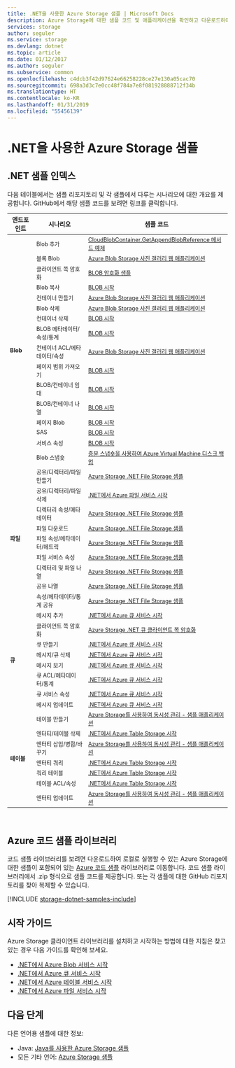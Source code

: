 ```yaml
---
title: .NET을 사용한 Azure Storage 샘플 | Microsoft Docs
description: Azure Storage에 대한 샘플 코드 및 애플리케이션을 확인하고 다운로드하여 실행합니다. .NET 저장소 클라이언트 라이브러리를 사용하여 BLOB, 큐, 테이블 및 파일에 대한 예제 시작을 검색합니다.
services: storage
author: seguler
ms.service: storage
ms.devlang: dotnet
ms.topic: article
ms.date: 01/12/2017
ms.author: seguler
ms.subservice: common
ms.openlocfilehash: c4dcb3f42d97624e66258228ce27e130a05cac70
ms.sourcegitcommit: 698a3d3c7e0cc48f784a7e8f081928888712f34b
ms.translationtype: HT
ms.contentlocale: ko-KR
ms.lasthandoff: 01/31/2019
ms.locfileid: "55456139"
---
```

# <a name="azure-storage-samples-using-net"></a>.NET을 사용한 Azure Storage 샘플

## <a name="net-sample-index"></a>.NET 샘플 인덱스

다음 테이블에서는 샘플 리포지토리 및 각 샘플에서 다루는 시나리오에 대한 개요를 제공합니다. GitHub에서 해당 샘플 코드를 보려면 링크를 클릭합니다.

<table style="font-size:90%"><thead><tr><th style="font-size:110%">엔드포인트</th><th style="font-size:110%">시나리오</th><th style="font-size:110%">샘플 코드</th></tr></thead><tbody> 
<tr> 
<td rowspan="16"><b>Blob</b></td>
<td>Blob 추가</td> 
<td><a href="https://msdn.microsoft.com/library/microsoft.windowsazure.storage.blob.cloudblobcontainer.getappendblobreference.aspx">CloudBlobContainer.GetAppendBlobReference 메서드 예제</a></td> 
</tr> 
<tr> 
<td>블록 Blob</td>
<td><a href="https://github.com/Azure-Samples/storage-blobs-dotnet-webapp/blob/master/WebApp-Storage-DotNet/Controllers/HomeController.cs">Azure Blob Storage 사진 갤러리 웹 애플리케이션</a></td>
</tr> 
<tr> 
<td>클라이언트 쪽 암호화</td>
<td><a href="https://github.com/Azure/azure-storage-net/blob/master/Samples/GettingStarted/EncryptionSamples/BlobGettingStarted/Program.cs">BLOB 암호화 샘플</a></td>
</tr> 
<tr> 
<td>Blob 복사</td>
<td><a href="https://github.com/Azure-Samples/storage-blob-dotnet-getting-started/blob/master/BlobStorage/Advanced.cs">BLOB 시작</a></td>
</tr> 
<tr> 
<td>컨테이너 만들기</td>
<td><a href="https://github.com/Azure-Samples/storage-blobs-dotnet-webapp/blob/master/WebApp-Storage-DotNet/Controllers/HomeController.cs">Azure Blob Storage 사진 갤러리 웹 애플리케이션</a></td>
</tr> 
<tr> 
<td>Blob 삭제</td>
<td><a href="https://github.com/Azure-Samples/storage-blobs-dotnet-webapp/blob/master/WebApp-Storage-DotNet/Controllers/HomeController.cs">Azure Blob Storage 사진 갤러리 웹 애플리케이션</a></td>
</tr> 
<tr> 
<td>컨테이너 삭제</td>
<td><a href="https://github.com/Azure-Samples/storage-blob-dotnet-getting-started/blob/master/BlobStorage/Advanced.cs">BLOB 시작</a></td>
</tr> 
<tr> 
<td>BLOB 메타데이터/속성/통계</td>
<td><a href="https://github.com/Azure-Samples/storage-blob-dotnet-getting-started/blob/master/BlobStorage/Advanced.cs">BLOB 시작</a></td>
</tr> 
<tr> 
<td>컨테이너 ACL/메타데이터/속성</td>
<td><a href="https://github.com/Azure-Samples/storage-blobs-dotnet-webapp/blob/master/WebApp-Storage-DotNet/Controllers/HomeController.cs">Azure Blob Storage 사진 갤러리 웹 애플리케이션</a></td>
</tr> 
<tr> 
<td>페이지 범위 가져오기</td>
<td><a href="https://github.com/Azure-Samples/storage-blob-dotnet-getting-started/blob/master/BlobStorage/Advanced.cs">BLOB 시작</a></td>
</tr> 
<tr> 
<td>BLOB/컨테이너 임대</td>
<td><a href="https://github.com/Azure-Samples/storage-blob-dotnet-getting-started/blob/master/BlobStorage/Advanced.cs">BLOB 시작</a></td>
</tr> 
<tr> 
<td>BLOB/컨테이너 나열</td>
<td><a href="https://github.com/Azure-Samples/storage-blob-dotnet-getting-started/blob/master/BlobStorage/GettingStarted.cs">BLOB 시작</a></td>
</tr> 
<tr> 
<td>페이지 Blob</td>
<td><a href="https://github.com/Azure-Samples/storage-blob-dotnet-getting-started/blob/master/BlobStorage/GettingStarted.cs">BLOB 시작</a></td>
</tr>
<tr> 
<td>SAS</td>
<td><a href="https://github.com/Azure-Samples/storage-blob-dotnet-getting-started/blob/master/BlobStorage/Advanced.cs">BLOB 시작</a></td>
</tr>   
<tr> 
<td>서비스 속성</td>
<td><a href="https://github.com/Azure-Samples/storage-blob-dotnet-getting-started/blob/master/BlobStorage/Advanced.cs">BLOB 시작</a></td>
</tr>           
<tr> 
<td>Blob 스냅숏</td>
<td><a href="https://github.com/Azure-Samples/storage-blob-dotnet-back-up-with-incremental-snapshots/blob/master/Program.cs">증분 스냅숏을 사용하여 Azure Virtual Machine 디스크 백업</a></td>
</tr> 
<tr> 
<td rowspan="9"><b>파일</b></td>
<td>공유/디렉터리/파일 만들기</td> 
<td><a href="https://github.com/Azure/azure-storage-net/blob/master/Samples/GettingStarted/VisualStudioQuickStarts/DataFileStorage/Program.cs">Azure Storage .NET File Storage 샘플</a></td> 
</tr>
<tr> 
<td>공유/디렉터리/파일 삭제</td> 
<td><a href="https://github.com/Azure-Samples/storage-file-dotnet-getting-started/blob/master/FileStorage/GettingStarted.cs">.NET에서 Azure 파일 서비스 시작</a></td> 
</tr> 
<tr> 
<td>디렉터리 속성/메타데이터</td> 
<td><a href="https://github.com/Azure-Samples/storage-file-dotnet-getting-started/blob/9f12304b2f5f5472a1c87c1e21be4af5661ac043/FileStorage/Advanced.cs">Azure Storage .NET File Storage 샘플</a></td> 
</tr> 
<tr> 
<td>파일 다운로드</td> 
<td><a href="https://github.com/Azure/azure-storage-net/blob/master/Samples/GettingStarted/VisualStudioQuickStarts/DataFileStorage/Program.cs">Azure Storage .NET File Storage 샘플</a></td> 
</tr> 
<tr> 
<td>파일 속성/메타데이터/메트릭</td> 
<td><a href="https://github.com/Azure-Samples/storage-file-dotnet-getting-started/blob/9f12304b2f5f5472a1c87c1e21be4af5661ac043/FileStorage/Advanced.cs">Azure Storage .NET File Storage 샘플</a></td> 
</tr> 
<tr> 
<td>파일 서비스 속성</td> 
<td><a href="https://github.com/Azure-Samples/storage-file-dotnet-getting-started/blob/9f12304b2f5f5472a1c87c1e21be4af5661ac043/FileStorage/Advanced.cs">Azure Storage .NET File Storage 샘플</a></td> 
</tr> 
<tr> 
<td>디렉터리 및 파일 나열</td> 
<td><a href="https://github.com/Azure/azure-storage-net/blob/master/Samples/GettingStarted/VisualStudioQuickStarts/DataFileStorage/Program.cs">Azure Storage .NET File Storage 샘플</a></td> 
</tr>
<tr> 
<td>공유 나열</td> 
<td><a href="https://github.com/Azure-Samples/storage-file-dotnet-getting-started/blob/9f12304b2f5f5472a1c87c1e21be4af5661ac043/FileStorage/Advanced.cs">Azure Storage .NET File Storage 샘플</a></td> 
</tr>
<tr> 
<td>속성/메타데이터/통계 공유</td> 
<td><a href="https://github.com/Azure-Samples/storage-file-dotnet-getting-started/blob/9f12304b2f5f5472a1c87c1e21be4af5661ac043/FileStorage/Advanced.cs">Azure Storage .NET File Storage 샘플</a></td> 
</tr>
<tr> 
<td rowspan="8"><b>큐</b></td>
<td>메시지 추가</td> 
<td><a href="https://github.com/Azure-Samples/storage-queue-dotnet-getting-started/blob/master/QueueStorage/GettingStarted.cs">.NET에서 Azure 큐 서비스 시작</a></td> 
</tr> 
<tr> 
<td>클라이언트 쪽 암호화</td> 
<td><a href="https://github.com/Azure/azure-storage-net/blob/master/Samples/GettingStarted/EncryptionSamples/QueueGettingStarted/Program.cs">Azure Storage .NET 큐 클라이언트 쪽 암호화</a></td> 
</tr> 
<tr> 
<td>큐 만들기</td> 
<td><a href="https://github.com/Azure-Samples/storage-queue-dotnet-getting-started/blob/master/QueueStorage/GettingStarted.cs">.NET에서 Azure 큐 서비스 시작</a></td> 
</tr> 
<tr> 
<td>메시지/큐 삭제</td> 
<td><a href="https://github.com/Azure-Samples/storage-queue-dotnet-getting-started/blob/master/QueueStorage/GettingStarted.cs">.NET에서 Azure 큐 서비스 시작</a></td> 
</tr> 
<tr> 
<td>메시지 보기</td> 
<td><a href="https://github.com/Azure-Samples/storage-queue-dotnet-getting-started/blob/master/QueueStorage/GettingStarted.cs">.NET에서 Azure 큐 서비스 시작</a></td> 
</tr> 
<tr> 
<td>큐 ACL/메타데이터/통계</td> 
<td><a href="https://github.com/Azure-Samples/storage-queue-dotnet-getting-started/blob/master/QueueStorage/Advanced.cs">.NET에서 Azure 큐 서비스 시작</a></td> 
</tr> 
<tr> 
<td>큐 서비스 속성</td> 
<td><a href="https://github.com/Azure-Samples/storage-queue-dotnet-getting-started/blob/master/QueueStorage/Advanced.cs">.NET에서 Azure 큐 서비스 시작</a></td> 
</tr> 
<tr> 
<td>메시지 업데이트</td> 
<td><a href="https://github.com/Azure-Samples/storage-queue-dotnet-getting-started/blob/master/QueueStorage/GettingStarted.cs">.NET에서 Azure 큐 서비스 시작</a></td> 
</tr> 
<tr> 
<td rowspan="7"><b>테이블</b></td>
<td>테이블 만들기</td> 
<td><a href="https://code.msdn.microsoft.com/Managing-Concurrency-using-56018114/sourcecode?fileId=123913&pathId=50196262">Azure Storage를 사용하여 동시성 관리 - 샘플 애플리케이션</a></td> 
</tr> 
<tr> 
<td>엔터티/테이블 삭제</td> 
<td><a href="https://github.com/Azure-Samples/storage-table-dotnet-getting-started/blob/master/TableStorage/BasicSamples.cs">.NET에서 Azure Table Storage 시작</a></td> 
</tr> 
<tr> 
<td>엔터티 삽입/병합/바꾸기</td> 
<td><a href="https://code.msdn.microsoft.com/Managing-Concurrency-using-56018114/sourcecode?fileId=123913&pathId=50196262">Azure Storage를 사용하여 동시성 관리 - 샘플 애플리케이션</a></td> 
</tr> 
<tr> 
<td>엔터티 쿼리</td> 
<td><a href="https://github.com/Azure-Samples/storage-table-dotnet-getting-started/blob/master/TableStorage/BasicSamples.cs">.NET에서 Azure Table Storage 시작</a></td> 
</tr> 
<tr> 
<td>쿼리 테이블</td> 
<td><a href="https://github.com/Azure-Samples/storage-table-dotnet-getting-started/blob/master/TableStorage/BasicSamples.cs">.NET에서 Azure Table Storage 시작</a></td> 
</tr> 
<tr> 
<td>테이블 ACL/속성</td> 
<td><a href="https://github.com/Azure-Samples/storage-table-dotnet-getting-started/blob/master/TableStorage/AdvancedSamples.cs">.NET에서 Azure Table Storage 시작</a></td> 
</tr> 
<tr> 
<td>엔터티 업데이트</td> 
<td><a href="https://code.msdn.microsoft.com/Managing-Concurrency-using-56018114/sourcecode?fileId=123913&pathId=50196262">Azure Storage를 사용하여 동시성 관리 - 샘플 애플리케이션</a></td> 
</tr> 
</tbody> 
</table>
<br/>

## <a name="azure-code-samples-library"></a>Azure 코드 샘플 라이브러리

코드 샘플 라이브러리를 보려면 다운로드하여 로컬로 실행할 수 있는 Azure Storage에 대한 샘플이 포함되어 있는 [Azure 코드 샘플](https://azure.microsoft.com/resources/samples/?service=storage) 라이브러리로 이동합니다. 코드 샘플 라이브러리에서 .zip 형식으로 샘플 코드를 제공합니다. 또는 각 샘플에 대한 GitHub 리포지토리를 찾아 복제할 수 있습니다.

[!INCLUDE [storage-dotnet-samples-include](../../../includes/storage-dotnet-samples-include.md)]

## <a name="getting-started-guides"></a>시작 가이드

Azure Storage 클라이언트 라이브러리를 설치하고 시작하는 방법에 대한 지침은 찾고 있는 경우 다음 가이드를 확인해 보세요.

* [.NET에서 Azure Blob 서비스 시작](../blobs/storage-dotnet-how-to-use-blobs.md)
* [.NET에서 Azure 큐 서비스 시작](../storage-dotnet-how-to-use-queues.md)
* [.NET에서 Azure 테이블 서비스 시작](../../cosmos-db/table-storage-how-to-use-dotnet.md)
* [.NET에서 Azure 파일 서비스 시작](../storage-dotnet-how-to-use-files.md)

## <a name="next-steps"></a>다음 단계

다른 언어용 샘플에 대한 정보:

* Java: [Java를 사용한 Azure Storage 샘플](storage-samples-java.md)
* 모든 기타 언어: [Azure Storage 샘플](../storage-samples.md)
